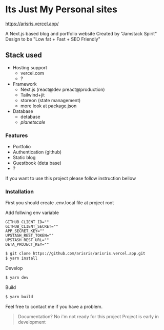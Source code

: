 # Its Just My Personal sites

https://arisris.vercel.app/

A Next.js based blog and portfolio website
Created by "Jamstack Spirit"
Design to be "Low fat + Fast + SEO Friendly"

## Stack used

- Hosting support
  - vercel.com
  - ?
- Framework
  - Next.js (react@dev preact@production)
  - Tailwind+jit
  - storeon (state management)
  - more look at package.json
- Database
  - detabase
  - _planetscale_

### Features

- Portfolio
- Authentication (github)
- Static blog
- Guestbook (deta base)
- ?

If you want to use this project please follow instruction bellow

### Installation

First you should create .env.local file at project root

Add follwing env variable

```env
GITHUB_CLIENT_ID=""
GITHUB_CLIENT_SECRET=""
APP_SECRET_KEY=""
UPSTASH_REST_TOKEN=""
UPSTASH_REST_URL=""
DETA_PROJECT_KEY=""
```

```sh
$ git clone https://github.com/arisris/arisris.vercel.app.git
$ yarn install
```

Develop

```sh
$ yarn dev
```

Build

```sh
$ yarn build
```

Feel free to contact me if you have a problem.

> Documentation? No i'm not ready for this project
> Project is early in development
